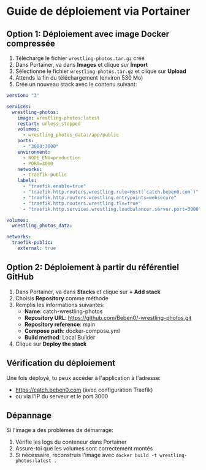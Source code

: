 # Guide de déploiement via Portainer

## Option 1: Déploiement avec image Docker compressée

1. Télécharge le fichier `wrestling-photos.tar.gz` créé
2. Dans Portainer, va dans **Images** et clique sur **Import**
3. Sélectionne le fichier `wrestling-photos.tar.gz` et clique sur **Upload**
4. Attends la fin du téléchargement (environ 530 Mo)
5. Crée un nouveau stack avec le contenu suivant:

```yaml
version: "3"

services:
  wrestling-photos:
    image: wrestling-photos:latest
    restart: unless-stopped
    volumes:
      - wrestling_photos_data:/app/public
    ports:
      - "3000:3000"
    environment:
      - NODE_ENV=production
      - PORT=3000
    networks:
      - traefik-public
    labels:
      - "traefik.enable=true"
      - "traefik.http.routers.wrestling.rule=Host(`catch.beben0.com`)"
      - "traefik.http.routers.wrestling.entrypoints=websecure"
      - "traefik.http.routers.wrestling.tls=true"
      - "traefik.http.services.wrestling.loadbalancer.server.port=3000"

volumes:
  wrestling_photos_data:

networks:
  traefik-public:
    external: true
```

## Option 2: Déploiement à partir du référentiel GitHub

1. Dans Portainer, va dans **Stacks** et clique sur **+ Add stack**
2. Choisis **Repository** comme méthode
3. Remplis les informations suivantes:
   - **Name**: catch-wrestling-photos
   - **Repository URL**: https://github.com/Beben0/-wrestling-photos.git
   - **Repository reference**: main
   - **Compose path**: docker-compose.yml
   - **Build method**: Local Builder
4. Clique sur **Deploy the stack**

## Vérification du déploiement

Une fois déployé, tu peux accéder à l'application à l'adresse:

- https://catch.beben0.com (avec configuration Traefik)
- ou via l'IP du serveur et le port 3000

## Dépannage

Si l'image a des problèmes de démarrage:

1. Vérifie les logs du conteneur dans Portainer
2. Assure-toi que les volumes sont correctement montés
3. Si nécessaire, reconstruis l'image avec `docker build -t wrestling-photos:latest .`
